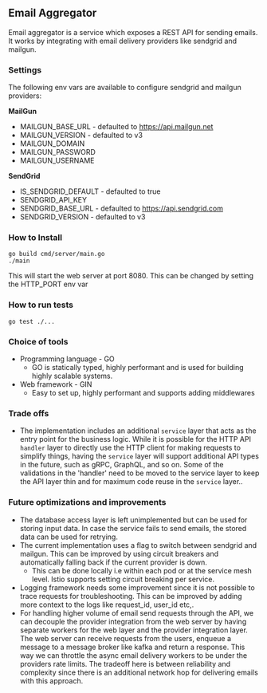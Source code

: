 <h2>Email Aggregator</h2>

Email aggregator is a service which exposes a REST API for sending emails. It works by integrating with email delivery providers like sendgrid and mailgun. 

<h3>Settings</h3>

The following env vars are available to configure sendgrid and mailgun providers:

<b>MailGun</b>
* MAILGUN_BASE_URL - defaulted to https://api.mailgun.net
* MAILGUN_VERSION - defaulted to v3
* MAILGUN_DOMAIN
* MAILGUN_PASSWORD
* MAILGUN_USERNAME

<b>SendGrid</b>

* IS_SENDGRID_DEFAULT - defaulted to true 
* SENDGRID_API_KEY
* SENDGRID_BASE_URL - defaulted to https://api.sendgrid.com
* SENDGRID_VERSION - defaulted to v3

<h3>How to Install</h3>

```
go build cmd/server/main.go
./main
```

This will start the web server at port 8080. This can be changed by setting the HTTP_PORT env var

<h3>How to run tests</h3>

```
go test ./...
```

<h3>Choice of tools</h3>

* Programming language - GO
  * GO is statically typed, highly performant and is used for building highly scalable systems.
* Web framework - GIN
  * Easy to set up, highly performant and supports adding middlewares

<h3>Trade offs</h3>

* The implementation includes an additional `service` layer that acts as the entry point for the business logic. While it is possible for the HTTP API `handler` layer to directly use the HTTP client for making requests to simplify things, having the `service` layer will support additional API types in the future, such as gRPC, GraphQL, and so on. Some of the validations in the 'handler' need to be moved to the service layer to keep the API layer thin and for maximum code reuse in the `service` layer..

<h3>Future optimizations and improvements</h3>

* The database access layer is left unimplemented but can be used for storing input data. In case the service fails to send emails, the stored data can be used for retrying.
* The current implementation uses a flag to switch between sendgrid and mailgun. This can be improved by using circuit breakers and automatically falling back if the current provider is down.
  * This can be done locally i.e within each pod or at the service mesh level. Istio supports setting circuit breaking per service.
* Logging framework needs some improvement since it is not possible to trace requests for troubleshooting. This can be improved by adding more context to the logs like request_id, user_id etc,.
* For handling higher volume of email send requests through the API, we can decouple the provider integration from the web server by having separate workers for the web layer and the provider integration layer. The web server can receive requests from the users, enqueue a message to a message broker like kafka and return a response. This way we can throttle the async email delivery workers to be under the providers rate limits. The tradeoff here is between reliability and complexity since there is an additional network hop for delivering emails with this approach.


